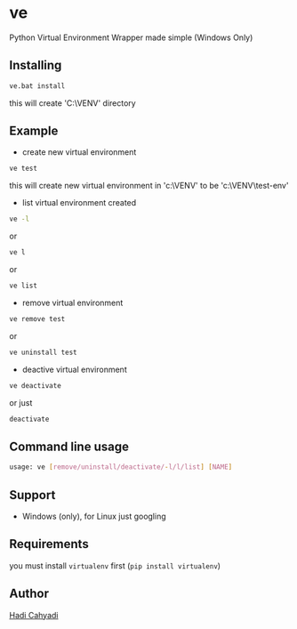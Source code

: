 

# ve

Python Virtual Environment Wrapper made simple (Windows Only)

## Installing

```bash
ve.bat install

```
this will create 'C:\VENV' directory

## Example

- create new virtual environment
```bash
ve test
```
  this will create new virtual environment in 'c:\VENV' to be 'c:\VENV\test-env'
- list virtual environment created
```bash
ve -l
```
or 
```bash
ve l
```
or
```bash
ve list
```
- remove virtual environment
```bash
ve remove test
```
or
```bash
ve uninstall test
```

- deactive virtual environment
```bash
ve deactivate
```
or just
```bash
deactivate
```

## Command line usage
```bash
usage: ve [remove/uninstall/deactivate/-l/l/list] [NAME]
```
## Support

- Windows (only), for Linux just googling

## Requirements

you must install `virtualenv` first (`pip install virtualenv`)

## Author
[Hadi Cahyadi](mailto:cumulus13@gmail.com)